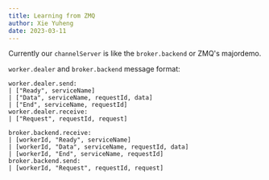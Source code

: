 ```yaml
---
title: Learning from ZMQ
author: Xie Yuheng
date: 2023-03-11
---
```


Currently our `channelServer` is like the `broker.backend` or ZMQ's majordemo.

`worker.dealer` and `broker.backend` message format:

```
worker.dealer.send:
| ["Ready", serviceName]
| ["Data", serviceName, requestId, data]
| ["End", serviceName, requestId]
worker.dealer.receive:
| ["Request", requestId, request]

broker.backend.receive:
| [workerId, "Ready", serviceName]
| [workerId, "Data", serviceName, requestId, data]
| [workerId, "End", serviceName, requestId]
broker.backend.send:
| [workerId, "Request", requestId, request]
```
